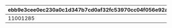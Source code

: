 |ebb9e3cee0ec230a0c1d347b7cd0af32fc53970cc04f056e92ad7c4c5e3f9533|4a6aab4ed10c7cfcceb5906f733cf788669fb63fb63b10dd19697cedaef729ed|80326c653f26d7bbb0d415e19e249a837245d34eee1ca737eed2f201ee63347a|7e93e1b63f9d40e6df3be5c4ef22e7489f22c860120cf240feca873bdb93b906|
| --- | --- | --- | --- |
|11001285|1016301|1|10163110|